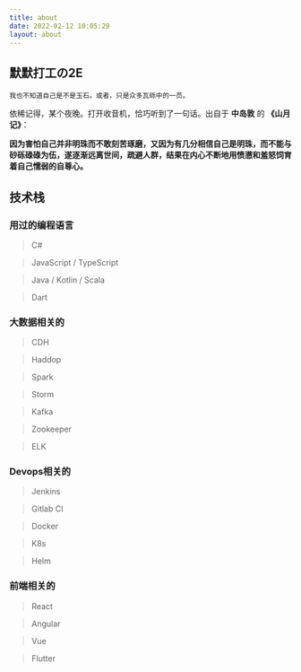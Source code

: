 ```yaml
---
title: about 
date: 2022-02-12 10:05:29 
layout: about
---
```


## 默默打工の2E

    我也不知道自己是不是玉石。或者，只是众多瓦砾中的一员。

依稀记得，某个夜晚。打开收音机，恰巧听到了一句话。出自于 **中岛敦** 的 **《山月记》**：

**因为害怕自己并非明珠而不敢刻苦琢磨，又因为有几分相信自己是明珠，而不能与砂砾碌碌为伍，遂逐渐远离世间，疏避人群，结果在内心不断地用愤懑和羞怒饲育着自己懦弱的自尊心。**

## 技术栈

### 用过的编程语言

> C#

> JavaScript / TypeScript

> Java / Kotlin / Scala

> Dart

### 大数据相关的

> CDH

> Haddop

> Spark

> Storm

> Kafka

> Zookeeper

> ELK

### Devops相关的

> Jenkins

> Gitlab CI

> Docker

> K8s

> Helm

### 前端相关的

> React

> Angular

> Vue

> Flutter